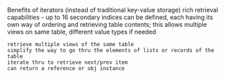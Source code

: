 Benefits of iterators (instead of traditional key-value storage)
    rich retrieval capabilities - up to 16 secondary indices can be defined, each having its own way of ordering and retrieving table contents; this allows multiple views on same table, different value types if needed

    retrieve multiple views of the same table
    simplify the way to go thru the elements of lists or records of the table
    iterate thru to retrieve next/prev item
    can return a reference or obj instance
